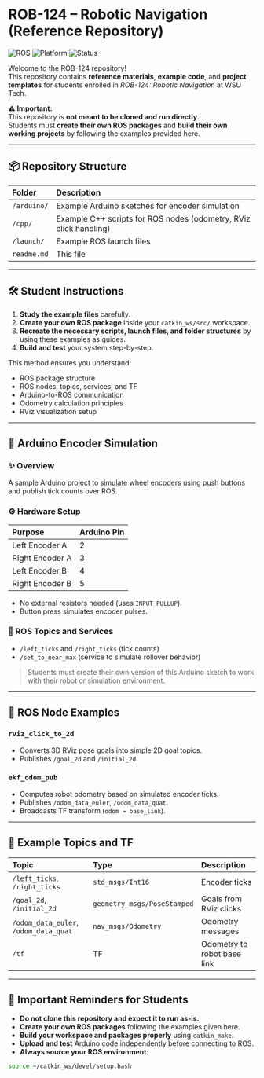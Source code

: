 # ROB-124 – Robotic Navigation (Reference Repository)

![ROS](https://img.shields.io/badge/ROS-Noetic-blue) 
![Platform](https://img.shields.io/badge/Platform-Ubuntu%2020.04-lightgrey)
![Status](https://img.shields.io/badge/Status-Reference%20Material-green)

Welcome to the ROB-124 repository!  
This repository contains **reference materials**, **example code**, and **project templates** for students enrolled in *ROB-124: Robotic Navigation* at WSU Tech.

**⚠ Important:**  
This repository is **not meant to be cloned and run directly**.  
Students must **create their own ROS packages** and **build their own working projects** by following the examples provided here.

---

## 📦 Repository Structure

| Folder | Description |
|:---|:---|
| `/arduino/` | Example Arduino sketches for encoder simulation |
| `/cpp/` | Example C++ scripts for ROS nodes (odometry, RViz click handling) |
| `/launch/` | Example ROS launch files |
| `readme.md` | This file |

---

## 🛠 Student Instructions

1. **Study the example files** carefully.
2. **Create your own ROS package** inside your `catkin_ws/src/` workspace.
3. **Recreate the necessary scripts, launch files, and folder structures** by using these examples as guides.
4. **Build and test** your system step-by-step.

This method ensures you understand:
- ROS package structure
- ROS nodes, topics, services, and TF
- Arduino-to-ROS communication
- Odometry calculation principles
- RViz visualization setup

---

## 🤖 Arduino Encoder Simulation

### ✨ Overview
A sample Arduino project to simulate wheel encoders using push buttons and publish tick counts over ROS.

### ⚙ Hardware Setup
| Purpose | Arduino Pin |
|:---|:---|
| Left Encoder A | 2 |
| Right Encoder A | 3 |
| Left Encoder B | 4 |
| Right Encoder B | 5 |

- No external resistors needed (uses `INPUT_PULLUP`).
- Button press simulates encoder pulses.

### 📡 ROS Topics and Services
- `/left_ticks` and `/right_ticks` (tick counts)
- `/set_to_near_max` (service to simulate rollover behavior)

> Students must create their own version of this Arduino sketch to work with their robot or simulation environment.

---

## 🚀 ROS Node Examples

### `rviz_click_to_2d`
- Converts 3D RViz pose goals into simple 2D goal topics.
- Publishes `/goal_2d` and `/initial_2d`.

### `ekf_odom_pub`
- Computes robot odometry based on simulated encoder ticks.
- Publishes `/odom_data_euler`, `/odom_data_quat`.
- Broadcasts TF transform (`odom ➔ base_link`).

---

## 🧭 Example Topics and TF

| Topic | Type | Description |
|:---|:---|:---|
| `/left_ticks`, `/right_ticks` | `std_msgs/Int16` | Encoder ticks |
| `/goal_2d`, `/initial_2d` | `geometry_msgs/PoseStamped` | Goals from RViz clicks |
| `/odom_data_euler`, `/odom_data_quat` | `nav_msgs/Odometry` | Odometry messages |
| `/tf` | TF | Odometry to robot base link |

---

## 🧠 Important Reminders for Students

- **Do not clone this repository and expect it to run as-is.**
- **Create your own ROS packages** following the examples given here.
- **Build your workspace and packages properly** using `catkin_make`.
- **Upload and test** Arduino code independently before connecting to ROS.
- **Always source your ROS environment**:

```bash
source ~/catkin_ws/devel/setup.bash

